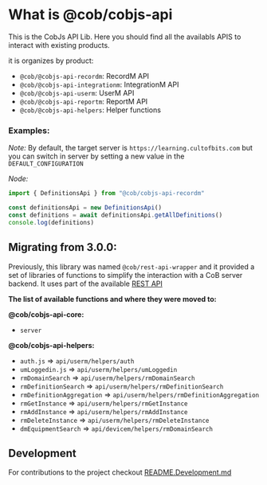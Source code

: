 # What is @cob/cobjs-api

This is the CobJs API Lib. Here you should find all the availabls APIS to interact with existing products.

it is organizes by product:

- `@cob/@cobjs-api-recordm`: RecordM API
- `@cob/@cobjs-api-integrationm`: IntegrationM API
- `@cob/@cobjs-api-userm`: UserM API
- `@cob/@cobjs-api-reportm`: ReportM API
- `@cob/@cobjs-api-helpers`: Helper functions

### Examples:

*Note:* By default, the target server is `https://learning.cultofbits.com` but you can switch in server by setting a new value in the `DEFAULT_CONFIGURATION`

*Node:*

```typescript
import { DefinitionsApi } from "@cob/cobjs-api-recordm"

const definitionsApi = new DefinitionsApi()
const definitions = await definitionsApi.getAllDefinitions()
console.log(definitions)
```

## Migrating from 3.0.0:

Previously, this library was named `@cob/rest-api-wrapper` and it provided a set of libraries of functions to simplify the interaction with a CoB server backend. 
It uses part of the available [REST API](https://learning.cultofbits.com/swagger/swagger-ui/#/)

**The list of available functions and where they were moved to:**

**@cob/cobjs-api-core:**
- `server`

**@cob/cobjs-api-helpers:**
- `auth.js` => `api/userm/helpers/auth`
- `umLoggedin.js` => `api/userm/helpers/umLoggedin`
- `rmDomainSearch` => `api/userm/helpers/rmDomainSearch`
- `rmDefinitionSearch` => `api/userm/helpers/rmDefinitionSearch`
- `rmDefinitionAggregation` => `api/userm/helpers/rmDefinitionAggregation`
- `rmGetInstance` => `api/userm/helpers/rmGetInstance`
- `rmAddInstance` => `api/userm/helpers/rmAddInstance`
- `rmDeleteInstance` => `api/userm/helpers/rmDeleteInstance`
- `dmEquipmentSearch` => `api/devicem/helpers/rmDomainSearch`

## Development

For contributions to the project checkout [README.Development.md](./README.Development.md)
